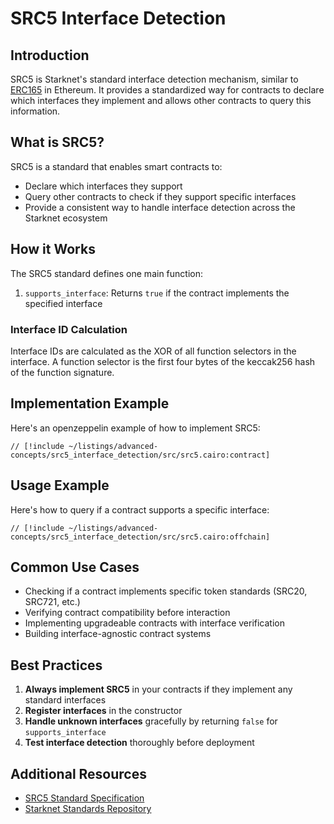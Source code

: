 # SRC5 Interface Detection

## Introduction

SRC5 is Starknet's standard interface detection mechanism, similar to [ERC165](https://eips.ethereum.org/EIPS/eip-165) in
Ethereum. It provides a standardized way for contracts to declare which
interfaces they implement and allows other contracts to query this information.

## What is SRC5?

SRC5 is a standard that enables smart contracts to:

- Declare which interfaces they support
- Query other contracts to check if they support specific interfaces
- Provide a consistent way to handle interface detection across the Starknet
  ecosystem

## How it Works

The SRC5 standard defines one main function:

1. `supports_interface`: Returns `true` if the contract implements the specified interface

### Interface ID Calculation

Interface IDs are calculated as the XOR of all function selectors in the
interface. A function selector is the first four bytes of the keccak256 hash of
the function signature.

## Implementation Example

Here's an openzeppelin example of how to implement SRC5:

```cairo
// [!include ~/listings/advanced-concepts/src5_interface_detection/src/src5.cairo:contract]
```

## Usage Example

Here's how to query if a contract supports a specific interface:

```cairo
// [!include ~/listings/advanced-concepts/src5_interface_detection/src/src5.cairo:offchain]
```

## Common Use Cases

- Checking if a contract implements specific token standards (SRC20, SRC721, etc.)
- Verifying contract compatibility before interaction
- Implementing upgradeable contracts with interface verification
- Building interface-agnostic contract systems

## Best Practices

1. **Always implement SRC5** in your contracts if they implement any standard interfaces
2. **Register interfaces** in the constructor
3. **Handle unknown interfaces** gracefully by returning `false` for `supports_interface`
4. **Test interface detection** thoroughly before deployment


## Additional Resources

- [SRC5 Standard Specification](https://github.com/starknet-io/SNIPs/blob/main/SNIPS/snip-5.md)
- [Starknet Standards Repository](https://github.com/starknet-io/SNIPs)